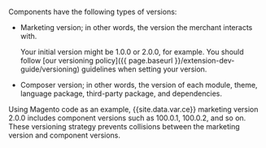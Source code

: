 Components have the following types of versions:

*	Marketing version; in other words, the version the merchant interacts with.

	Your initial version might be 1.0.0 or 2.0.0, for example. You should follow [our versioning policy]({{ page.baseurl }}/extension-dev-guide/versioning) guidelines when setting your version.

*	Composer version; in other words, the version of each module, theme, language package, third-party package, and dependencies.

Using Magento code as an example, {{site.data.var.ce}} marketing version 2.0.0 includes component versions such as 100.0.1, 100.0.2, and so on. These versioning strategy prevents collisions between the marketing version and component versions.
